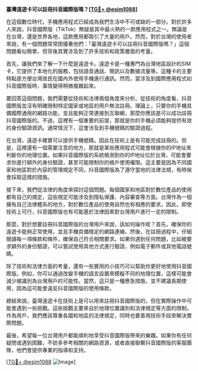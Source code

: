 **臺灣遠遊卡可以註冊抖音國際版嗎？[[TG💪+ @esim1088](https://t.me/s/esim1088)]**

在這個數位時代，手機應用程式已經成為我們生活中不可或缺的一部分。對於許多人來說，抖音國際版（TikTok）無疑是其中最火熱的一款應用程式之一。無論是在台灣，還是世界各地，這款應用都吸引了大量的用戶。然而，對於台灣的使用者來說，有一個問題常常困擾著他們：「臺灣遠遊卡可以註冊抖音國際版嗎？」這個問題看似簡單，但背後其實涉及到了許多技術和政策層面的考量。

首先，讓我們來了解一下什麼是遠遊卡。遠遊卡是一種專門為台灣地區設計的SIM卡，它提供了本地化的服務，包括語音通話、簡訊以及數據流量等。這種卡的主要特點是方便台灣居民在國內外使用手機進行通訊。然而，當涉及到國際應用程式如抖音國際版時，事情變得稍微複雜起來。

要回答這個問題，我們需要從技術和法律兩個角度來分析。從技術的角度看，抖音國際版並沒有明確限制特定國家或地區的用戶無法註冊。理論上，只要你的手機具備國際通用的網路功能，並且能夠正常連接到互聯網，那麼你應該是可以成功註冊抖音國際版的。不過，這裡有一個重要的前提，那就是你的手機必須能夠提供有效的身份驗證資訊。通常情況下，這會涉及到手機號碼的驗證過程。

在台灣，遠遊卡確實可以提供手機號碼，因此在技術上是有可能完成註冊的。但是，這裡還有一個需要注意的地方，那就是某些應用程式可能會根據你的IP地址來判斷你的地理位置。如果抖音國際版的系統檢測到你的IP地址位於台灣，可能會要求你進行額外的身份驗證，甚至可能限制你的帳戶使用權限。這主要是因為不同國家和地區對於內容的管理規定不同，抖音國際版為了遵守當地的法律法規，有時候會採取這樣的措施。

接下來，我們從法律的角度來探討這個問題。每個國家和地區對於數位產品的使用都有自己的規定，這些規定可能涉及到隱私保護、內容審查等方面。台灣作為一個擁有自己法律體系的地方，對於數位產品的使用自然也有相應的要求。因此，即使技術上可行，抖音國際版也有可能基於法律因素對台灣用戶進行一定的限制。

那麼，對於想要註冊抖音國際版的台灣用戶來說，該如何操作呢？首先，確保你的遠遊卡能夠正常使用，並且手機具備穩定的網路連線。然後，在註冊過程中，仔細閱讀每一項條款和條件，確保自己符合相關要求。如果你遇到任何問題，比如被要求額外的身份驗證，可以嘗試使用其他方式進行驗證，例如電子郵件或其他電話號碼。

除了技術和法律方面的考量，還有一些實用的小技巧可以幫助你更好地使用抖音國際版。例如，你可以通過改變手機的語言設置來模擬不同的地理位置，這樣可能會減少被識別為台灣用戶的可能性。當然，這只是一種應急措施，並不建議長期使用，因為這可能會違反抖音國際版的使用條款。

總結來說，臺灣遠遊卡在技術上是可以用來註冊抖音國際版的，但在實際操作中可能會遇到一些挑戰。這些挑戰主要來自於地理位置識別和法律規定等方面的限制。作為用戶，我們應該尊重各國和地區的法律規定，同時也要善用技術手段來解決實際問題。

最後，希望每一位台灣用戶都能順利地享受抖音國際版帶來的樂趣。如果你有任何疑問或遇到困難，不妨多參考相關的網路資源，或者直接聯繫抖音國際版的客服團隊，他們會提供專業的指導和支持。

[[TG💪+ @esim1088](https://t.me/s/esim1088) ![Image](https://i.postimg.cc/4NQfJmqS/Snipaste-2025-05-13-00-14-12.png)]